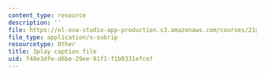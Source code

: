 ```yaml
---
content_type: resource
description: ''
file: https://ol-ocw-studio-app-production.s3.amazonaws.com/courses/21g-107-chinese-i-streamlined-fall-2014/f48e3dfed6be29ee91f1f1b0331efcef_4afZKY-INNA.srt
file_type: application/x-subrip
resourcetype: Other
title: 3play caption file
uid: f48e3dfe-d6be-29ee-91f1-f1b0331efcef
---
```

